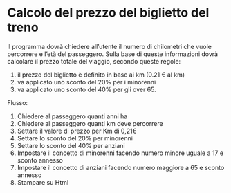 Calcolo del prezzo del biglietto del treno
==========================================
Il programma dovrà chiedere all’utente il numero di chilometri che vuole percorrere e l’età del passeggero.
Sulla base di queste informazioni dovrà calcolare il prezzo totale del viaggio, secondo queste regole:
1. il prezzo del biglietto è definito in base ai km (0.21 € al km)
2. va applicato uno sconto del 20% per i minorenni
3. va applicato uno sconto del 40% per gli over 65.

Flusso:
1. Chiedere al passeggero quanti anni ha
2. Chiedere al passeggero quanti km deve percorrere
3. Settare il valore di prezzo per Km di 0,21€ 
4. Settare lo sconto del 20% per minorenni 
5. Settare lo sconto del 40% per anziani
6. Impostare il concetto di minorenni facendo numero minore uguale a 17 e sconto annesso
7. Impostare il concetto di anziani facendo numero maggiore a 65 e sconto annesso
8. Stampare su Html